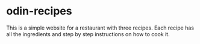 # odin-recipes
This is a simple website for a restaurant with three recipes. Each recipe has all the ingredients and step by step instructions on how to cook it.